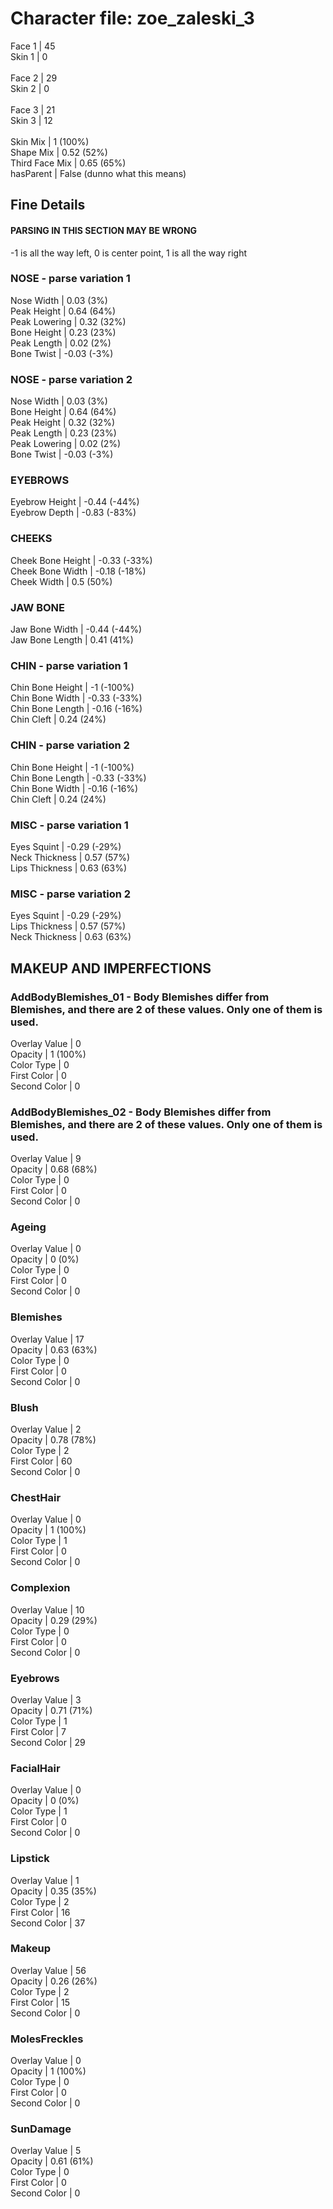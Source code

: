 # Character file: zoe_zaleski_3<br>
Face 1 | 45<br>
Skin 1 | 0<br>
<br>
Face 2 | 29<br>
Skin 2 | 0<br>
<br>
Face 3 | 21<br>
Skin 3 | 12<br>
<br>
Skin Mix | 1 (100%)<br>
Shape Mix | 0.52 (52%)<br>
Third Face Mix | 0.65 (65%)<br>
hasParent | False (dunno what this means)<br>
## Fine Details<br>
#### PARSING IN THIS SECTION MAY BE WRONG<br>
-1 is all the way left, 0 is center point, 1 is all the way right<br>
### NOSE - parse variation 1<br>
Nose Width | 0.03 (3%)<br>
Peak Height | 0.64 (64%)<br>
Peak Lowering | 0.32 (32%)<br>
Bone Height | 0.23 (23%)<br>
Peak Length | 0.02 (2%)<br>
Bone Twist | -0.03 (-3%)<br>
### NOSE - parse variation 2<br>
Nose Width | 0.03 (3%)<br>
Bone Height | 0.64 (64%)<br>
Peak Height | 0.32 (32%)<br>
Peak Length | 0.23 (23%)<br>
Peak Lowering | 0.02 (2%)<br>
Bone Twist | -0.03 (-3%)<br>
### EYEBROWS<br>
Eyebrow Height | -0.44 (-44%)<br>
Eyebrow Depth | -0.83 (-83%)<br>
### CHEEKS<br>
Cheek Bone Height | -0.33 (-33%)<br>
Cheek Bone Width | -0.18 (-18%)<br>
Cheek Width | 0.5 (50%)<br>
### JAW BONE<br>
Jaw Bone Width | -0.44 (-44%)<br>
Jaw Bone Length | 0.41 (41%)<br>
### CHIN - parse variation 1<br>
Chin Bone Height | -1 (-100%)<br>
Chin Bone Width | -0.33 (-33%)<br>
Chin Bone Length | -0.16 (-16%)<br>
Chin Cleft | 0.24 (24%)<br>
### CHIN - parse variation 2<br>
Chin Bone Height | -1 (-100%)<br>
Chin Bone Length | -0.33 (-33%)<br>
Chin Bone Width | -0.16 (-16%)<br>
Chin Cleft | 0.24 (24%)<br>
### MISC - parse variation 1<br>
Eyes Squint | -0.29 (-29%)<br>
Neck Thickness | 0.57 (57%)<br>
Lips Thickness | 0.63 (63%)<br>
### MISC - parse variation 2<br>
Eyes Squint | -0.29 (-29%)<br>
Lips Thickness | 0.57 (57%)<br>
Neck Thickness | 0.63 (63%)<br>
## MAKEUP AND IMPERFECTIONS<br>
### AddBodyBlemishes_01 - Body Blemishes differ from Blemishes, and there are 2 of these values. Only one of them is used.<br>
Overlay Value | 0<br>
Opacity | 1 (100%)<br>
Color Type | 0<br>
First Color | 0<br>
Second Color | 0<br>
### AddBodyBlemishes_02 - Body Blemishes differ from Blemishes, and there are 2 of these values. Only one of them is used.<br>
Overlay Value | 9<br>
Opacity | 0.68 (68%)<br>
Color Type | 0<br>
First Color | 0<br>
Second Color | 0<br>
### Ageing<br>
Overlay Value | 0<br>
Opacity | 0 (0%)<br>
Color Type | 0<br>
First Color | 0<br>
Second Color | 0<br>
### Blemishes<br>
Overlay Value | 17<br>
Opacity | 0.63 (63%)<br>
Color Type | 0<br>
First Color | 0<br>
Second Color | 0<br>
### Blush<br>
Overlay Value | 2<br>
Opacity | 0.78 (78%)<br>
Color Type | 2<br>
First Color | 60<br>
Second Color | 0<br>
### ChestHair<br>
Overlay Value | 0<br>
Opacity | 1 (100%)<br>
Color Type | 1<br>
First Color | 0<br>
Second Color | 0<br>
### Complexion<br>
Overlay Value | 10<br>
Opacity | 0.29 (29%)<br>
Color Type | 0<br>
First Color | 0<br>
Second Color | 0<br>
### Eyebrows<br>
Overlay Value | 3<br>
Opacity | 0.71 (71%)<br>
Color Type | 1<br>
First Color | 7<br>
Second Color | 29<br>
### FacialHair<br>
Overlay Value | 0<br>
Opacity | 0 (0%)<br>
Color Type | 1<br>
First Color | 0<br>
Second Color | 0<br>
### Lipstick<br>
Overlay Value | 1<br>
Opacity | 0.35 (35%)<br>
Color Type | 2<br>
First Color | 16<br>
Second Color | 37<br>
### Makeup<br>
Overlay Value | 56<br>
Opacity | 0.26 (26%)<br>
Color Type | 2<br>
First Color | 15<br>
Second Color | 0<br>
### MolesFreckles<br>
Overlay Value | 0<br>
Opacity | 1 (100%)<br>
Color Type | 0<br>
First Color | 0<br>
Second Color | 0<br>
### SunDamage<br>
Overlay Value | 5<br>
Opacity | 0.61 (61%)<br>
Color Type | 0<br>
First Color | 0<br>
Second Color | 0<br>
